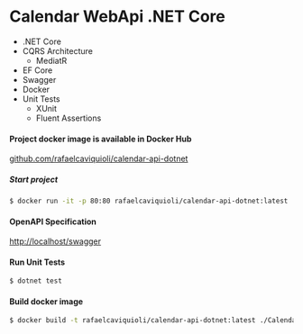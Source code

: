 # Calendar WebApi .NET Core

- .NET Core 
- CQRS Architecture
  - MediatR
- EF Core
- Swagger
- Docker
- Unit Tests
  - XUnit
  - Fluent Assertions
 
#### Project docker image is available in Docker Hub
 
[github.com/rafaelcaviquioli/calendar-api-dotnet](https://github.com/rafaelcaviquioli/calendar-api-dotnet)

##### Start project

```bash
$ docker run -it -p 80:80 rafaelcaviquioli/calendar-api-dotnet:latest
```

#### OpenAPI Specification

[http://localhost/swagger](http://localhost/swagger)

#### Run Unit Tests

```bash
$ dotnet test
```

#### Build docker image

```bash
$ docker build -t rafaelcaviquioli/calendar-api-dotnet:latest ./CalendarAPI
```
